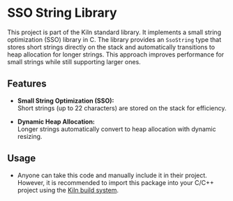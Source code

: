# SSO String Library
This project is part of the Kiln standard library. It implements a small string optimization (SSO) library in C. The library provides an `SsoString` type that stores short strings directly on the stack and automatically transitions to heap allocation for longer strings. This approach improves performance for small strings while still supporting larger ones.

## Features

- **Small String Optimization (SSO):**  
  Short strings (up to 22 characters) are stored on the stack for efficiency.
  
- **Dynamic Heap Allocation:**  
  Longer strings automatically convert to heap allocation with dynamic resizing.
  
## Usage
- Anyone can take this code and manually include it in their project. However, it is recommended to import this package into your C/C++ project using the [Kiln build system](https://github.com/akneni/kiln). 